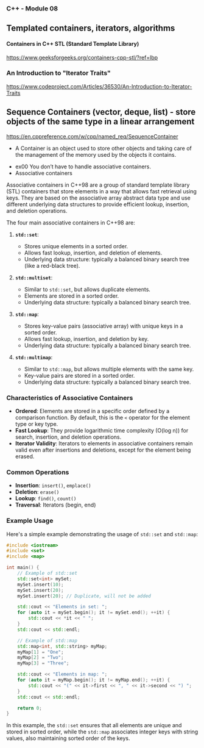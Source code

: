 ### C++ - Module 08
## Templated containers, iterators, algorithms


#### Containers in C++ STL (Standard Template Library)
https://www.geeksforgeeks.org/containers-cpp-stl/?ref=lbp 

### An Introduction to "Iterator Traits"
https://www.codeproject.com/Articles/36530/An-Introduction-to-Iterator-Traits

## Sequence Containers (vector, deque, list) -   store objects of the same type in a linear arrangement
https://en.cppreference.com/w/cpp/named_req/SequenceContainer


* A Container is an object used to store other objects and taking care of the management of the memory used by the objects it contains.

- ex00 You don’t have to handle associative containers.
- Associative containers 

Associative containers in C++98 are a group of standard template library (STL) containers that store elements in a way that allows fast retrieval using keys. They are based on the associative array abstract data type and use different underlying data structures to provide efficient lookup, insertion, and deletion operations.

The four main associative containers in C++98 are:

1. **`std::set`**: 
   - Stores unique elements in a sorted order.
   - Allows fast lookup, insertion, and deletion of elements.
   - Underlying data structure: typically a balanced binary search tree (like a red-black tree).

2. **`std::multiset`**:
   - Similar to `std::set`, but allows duplicate elements.
   - Elements are stored in a sorted order.
   - Underlying data structure: typically a balanced binary search tree.

3. **`std::map`**:
   - Stores key-value pairs (associative array) with unique keys in a sorted order.
   - Allows fast lookup, insertion, and deletion by key.
   - Underlying data structure: typically a balanced binary search tree.

4. **`std::multimap`**:
   - Similar to `std::map`, but allows multiple elements with the same key.
   - Key-value pairs are stored in a sorted order.
   - Underlying data structure: typically a balanced binary search tree.

### Characteristics of Associative Containers

- **Ordered**: Elements are stored in a specific order defined by a comparison function. By default, this is the `<` operator for the element type or key type.
- **Fast Lookup**: They provide logarithmic time complexity (O(log n)) for search, insertion, and deletion operations.
- **Iterator Validity**: Iterators to elements in associative containers remain valid even after insertions and deletions, except for the element being erased.

### Common Operations

- **Insertion**: `insert()`, `emplace()`
- **Deletion**: `erase()`
- **Lookup**: `find()`, `count()`
- **Traversal**: Iterators (begin, end)

### Example Usage

Here's a simple example demonstrating the usage of `std::set` and `std::map`:

```cpp
#include <iostream>
#include <set>
#include <map>

int main() {
    // Example of std::set
    std::set<int> mySet;
    mySet.insert(10);
    mySet.insert(20);
    mySet.insert(20); // Duplicate, will not be added

    std::cout << "Elements in set: ";
    for (auto it = mySet.begin(); it != mySet.end(); ++it) {
        std::cout << *it << " ";
    }
    std::cout << std::endl;

    // Example of std::map
    std::map<int, std::string> myMap;
    myMap[1] = "One";
    myMap[2] = "Two";
    myMap[3] = "Three";

    std::cout << "Elements in map: ";
    for (auto it = myMap.begin(); it != myMap.end(); ++it) {
        std::cout << "(" << it->first << ", " << it->second << ") ";
    }
    std::cout << std::endl;

    return 0;
}
```

In this example, the `std::set` ensures that all elements are unique and stored in sorted order, while the `std::map` associates integer keys with string values, also maintaining sorted order of the keys.

